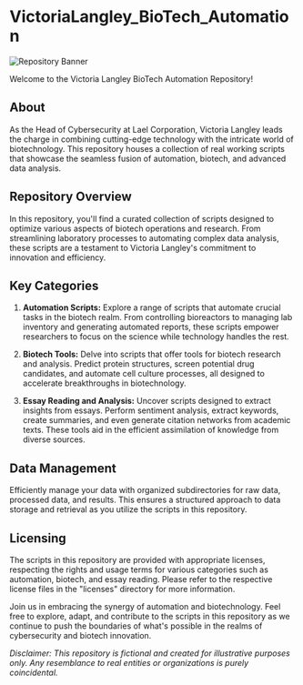 # VictoriaLangley_BioTech_Automation

![Repository Banner](repository_banner.png)

Welcome to the Victoria Langley BioTech Automation Repository!

## About

As the Head of Cybersecurity at Lael Corporation, Victoria Langley leads the charge in combining cutting-edge technology with the intricate world of biotechnology. This repository houses a collection of real working scripts that showcase the seamless fusion of automation, biotech, and advanced data analysis.

## Repository Overview

In this repository, you'll find a curated collection of scripts designed to optimize various aspects of biotech operations and research. From streamlining laboratory processes to automating complex data analysis, these scripts are a testament to Victoria Langley's commitment to innovation and efficiency.

## Key Categories

1. **Automation Scripts:** Explore a range of scripts that automate crucial tasks in the biotech realm. From controlling bioreactors to managing lab inventory and generating automated reports, these scripts empower researchers to focus on the science while technology handles the rest.

2. **Biotech Tools:** Delve into scripts that offer tools for biotech research and analysis. Predict protein structures, screen potential drug candidates, and automate cell culture processes, all designed to accelerate breakthroughs in biotechnology.

3. **Essay Reading and Analysis:** Uncover scripts designed to extract insights from essays. Perform sentiment analysis, extract keywords, create summaries, and even generate citation networks from academic texts. These tools aid in the efficient assimilation of knowledge from diverse sources.

## Data Management

Efficiently manage your data with organized subdirectories for raw data, processed data, and results. This ensures a structured approach to data storage and retrieval as you utilize the scripts in this repository.

## Licensing

The scripts in this repository are provided with appropriate licenses, respecting the rights and usage terms for various categories such as automation, biotech, and essay reading. Please refer to the respective license files in the "licenses" directory for more information.

Join us in embracing the synergy of automation and biotechnology. Feel free to explore, adapt, and contribute to the scripts in this repository as we continue to push the boundaries of what's possible in the realms of cybersecurity and biotech innovation.

_*Disclaimer: This repository is fictional and created for illustrative purposes only. Any resemblance to real entities or organizations is purely coincidental.*_
